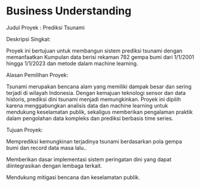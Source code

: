 # Business Understanding

Judul Proyek : Prediksi Tsunami 

Deskripsi Singkat:

Proyek ini bertujuan untuk membangun sistem prediksi tsunami dengan memanfaatkan Kumpulan data berisi rekaman 782 gempa bumi dari 1/1/2001 hingga 1/1/2023 dan metode dalam machine learning.

Alasan Pemilihan Proyek:

Tsunami merupakan bencana alam yang memiliki dampak besar dan sering terjadi di wilayah Indonesia. Dengan kemajuan teknologi sensor dan data historis, prediksi dini tsunami menjadi memungkinkan. Proyek ini dipilih karena menggabungkan analisis data dan machine learning untuk mendukung keselamatan publik, sekaligus memberikan pengalaman praktik dalam pengolahan data kompleks dan prediksi berbasis time series.

Tujuan Proyek:

Memprediksi kemungkinan terjadinya tsunami berdasarkan pola gempa bumi dan record data masa lalu..

Memberikan dasar implementasi sistem peringatan dini yang dapat diintegrasikan dengan lembaga terkait.

Mendukung mitigasi bencana dan keselamatan publik.



